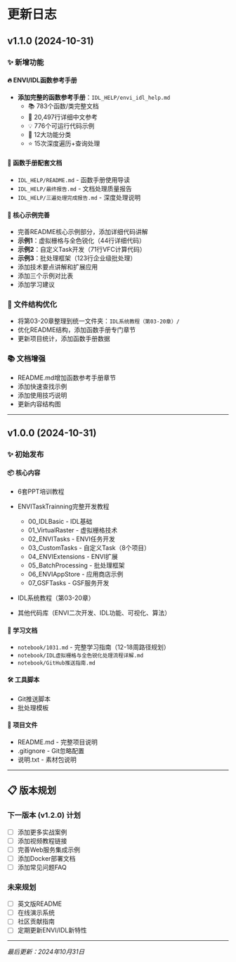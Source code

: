 # 更新日志

## v1.1.0 (2024-10-31)

### ✨ 新增功能

#### 🔥 ENVI/IDL函数参考手册
- **添加完整的函数参考手册**：`IDL_HELP/envi_idl_help.md`
  - 📚 783个函数/类完整文档
  - 📖 20,497行详细中文参考
  - 💡 776个可运行代码示例
  - 🎯 12大功能分类
  - ⭐ 15次深度遍历+查询处理
  
#### 📖 函数手册配套文档
- `IDL_HELP/README.md` - 函数手册使用导读
- `IDL_HELP/最终报告.md` - 文档处理质量报告
- `IDL_HELP/三遍处理完成报告.md` - 深度处理说明

#### 📝 核心示例完善
- 完善README核心示例部分，添加详细代码讲解
- **示例1**：虚拟栅格与全色锐化（44行详细代码）
- **示例2**：自定义Task开发（71行VFC计算代码）
- **示例3**：批处理框架（123行企业级批处理）
- 添加技术要点讲解和扩展应用
- 添加三个示例对比表
- 添加学习建议

### 🔄 文件结构优化
- 将第03-20章整理到统一文件夹：`IDL系统教程（第03-20章）/`
- 优化README结构，添加函数手册专门章节
- 更新项目统计，添加函数手册数据

### 📚 文档增强
- README.md增加函数参考手册章节
- 添加快速查找示例
- 添加使用技巧说明
- 更新内容结构图

---

## v1.0.0 (2024-10-31)

### ✨ 初始发布

#### 📦 核心内容
- 6套PPT培训教程
- ENVITaskTrainning完整开发教程
  - 00_IDLBasic - IDL基础
  - 01_VirtualRaster - 虚拟栅格技术
  - 02_ENVITasks - ENVI任务开发
  - 03_CustomTasks - 自定义Task（8个项目）
  - 04_ENVIExtensions - ENVI扩展
  - 05_BatchProcessing - 批处理框架
  - 06_ENVIAppStore - 应用商店示例
  - 07_GSFTasks - GSF服务开发
  
- IDL系统教程（第03-20章）
- 其他代码库（ENVI二次开发、IDL功能、可视化、算法）

#### 📖 学习文档
- `notebook/1031.md` - 完整学习指南（12-18周路径规划）
- `notebook/IDL虚拟栅格与全色锐化处理流程详解.md`
- `notebook/GitHub推送指南.md`

#### 🛠️ 工具脚本
- Git推送脚本
- 批处理模板

#### 📝 项目文件
- README.md - 完整项目说明
- .gitignore - Git忽略配置
- 说明.txt - 素材包说明

---

## 📋 版本规划

### 下一版本 (v1.2.0) 计划

- [ ] 添加更多实战案例
- [ ] 添加视频教程链接
- [ ] 完善Web服务集成示例
- [ ] 添加Docker部署文档
- [ ] 添加常见问题FAQ

### 未来规划

- [ ] 英文版README
- [ ] 在线演示系统
- [ ] 社区贡献指南
- [ ] 定期更新ENVI/IDL新特性

---

*最后更新：2024年10月31日*

